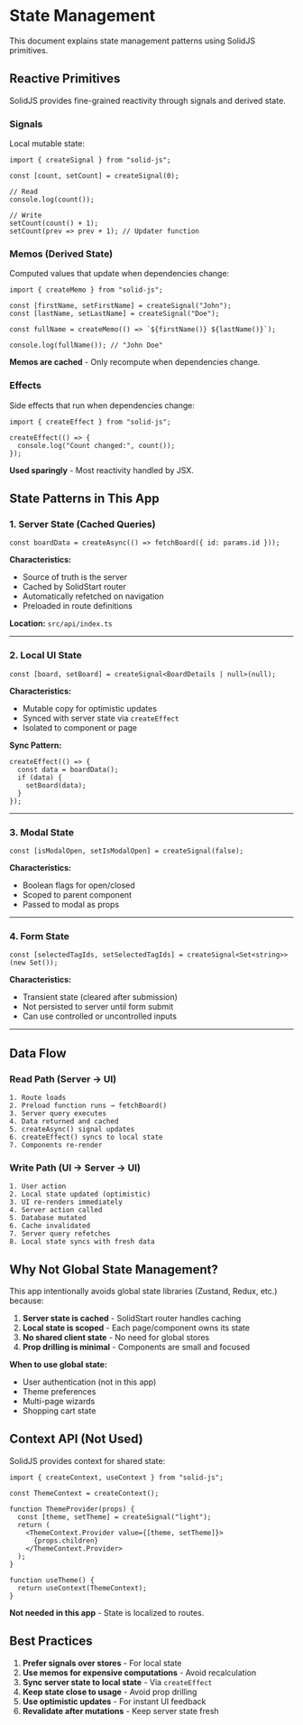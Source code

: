 # State Management

This document explains state management patterns using SolidJS primitives.

## Reactive Primitives

SolidJS provides fine-grained reactivity through signals and derived state.

### Signals

Local mutable state:

```tsx
import { createSignal } from "solid-js";

const [count, setCount] = createSignal(0);

// Read
console.log(count());

// Write
setCount(count() + 1);
setCount(prev => prev + 1); // Updater function
```

### Memos (Derived State)

Computed values that update when dependencies change:

```tsx
import { createMemo } from "solid-js";

const [firstName, setFirstName] = createSignal("John");
const [lastName, setLastName] = createSignal("Doe");

const fullName = createMemo(() => `${firstName()} ${lastName()}`);

console.log(fullName()); // "John Doe"
```

**Memos are cached** - Only recompute when dependencies change.

### Effects

Side effects that run when dependencies change:

```tsx
import { createEffect } from "solid-js";

createEffect(() => {
  console.log("Count changed:", count());
});
```

**Used sparingly** - Most reactivity handled by JSX.

## State Patterns in This App

### 1. Server State (Cached Queries)

```tsx
const boardData = createAsync(() => fetchBoard({ id: params.id }));
```

**Characteristics:**
- Source of truth is the server
- Cached by SolidStart router
- Automatically refetched on navigation
- Preloaded in route definitions

**Location:** `src/api/index.ts`

---

### 2. Local UI State

```tsx
const [board, setBoard] = createSignal<BoardDetails | null>(null);
```

**Characteristics:**
- Mutable copy for optimistic updates
- Synced with server state via `createEffect`
- Isolated to component or page

**Sync Pattern:**
```tsx
createEffect(() => {
  const data = boardData();
  if (data) {
    setBoard(data);
  }
});
```

---

### 3. Modal State

```tsx
const [isModalOpen, setIsModalOpen] = createSignal(false);
```

**Characteristics:**
- Boolean flags for open/closed
- Scoped to parent component
- Passed to modal as props

---

### 4. Form State

```tsx
const [selectedTagIds, setSelectedTagIds] = createSignal<Set<string>>(new Set());
```

**Characteristics:**
- Transient state (cleared after submission)
- Not persisted to server until form submit
- Can use controlled or uncontrolled inputs

---

## Data Flow

### Read Path (Server → UI)

```
1. Route loads
2. Preload function runs → fetchBoard()
3. Server query executes
4. Data returned and cached
5. createAsync() signal updates
6. createEffect() syncs to local state
7. Components re-render
```

### Write Path (UI → Server → UI)

```
1. User action
2. Local state updated (optimistic)
3. UI re-renders immediately
4. Server action called
5. Database mutated
6. Cache invalidated
7. Server query refetches
8. Local state syncs with fresh data
```

## Why Not Global State Management?

This app intentionally avoids global state libraries (Zustand, Redux, etc.) because:

1. **Server state is cached** - SolidStart router handles caching
2. **Local state is scoped** - Each page/component owns its state
3. **No shared client state** - No need for global stores
4. **Prop drilling is minimal** - Components are small and focused

**When to use global state:**
- User authentication (not in this app)
- Theme preferences
- Multi-page wizards
- Shopping cart state

## Context API (Not Used)

SolidJS provides context for shared state:

```tsx
import { createContext, useContext } from "solid-js";

const ThemeContext = createContext();

function ThemeProvider(props) {
  const [theme, setTheme] = createSignal("light");
  return (
    <ThemeContext.Provider value={[theme, setTheme]}>
      {props.children}
    </ThemeContext.Provider>
  );
}

function useTheme() {
  return useContext(ThemeContext);
}
```

**Not needed in this app** - State is localized to routes.

## Best Practices

1. **Prefer signals over stores** - For local state
2. **Use memos for expensive computations** - Avoid recalculation
3. **Sync server state to local state** - Via `createEffect`
4. **Keep state close to usage** - Avoid prop drilling
5. **Use optimistic updates** - For instant UI feedback
6. **Revalidate after mutations** - Keep server state fresh
